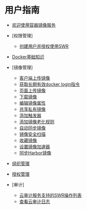 # 用户指南

-   [欢迎使用容器镜像服务](欢迎使用容器镜像服务.md)
-   [权限管理]
    -   [创建用户并授权使用SWR](创建用户并授权使用SWR.md)

-   [Docker基础知识](Docker基础知识.md)
-   [镜像管理]
    -   [客户端上传镜像](客户端上传镜像.md)
    -   [获取长期有效docker login指令](获取长期有效docker-login指令.md)
    -   [页面上传镜像](页面上传镜像.md)
    -   [下载镜像](下载镜像.md)
    -   [编辑镜像属性](编辑镜像属性.md)
    -   [共享私有镜像](共享私有镜像.md)
    -   [添加触发器](添加触发器.md)
    -   [添加镜像老化规则](添加镜像老化规则.md)
    -   [自动同步镜像](自动同步镜像.md)
    -   [镜像安全扫描](镜像安全扫描.md)
    -   [收藏镜像](收藏镜像.md)
    -   [设置镜像加速器](设置镜像加速器.md)
    -   [同步Harbor镜像](同步Harbor镜像.md)

-   [组织管理](组织管理.md)
-   [授权管理](授权管理.md)
-   [审计]
    -   [云审计服务支持的SWR操作列表](云审计服务支持的SWR操作列表.md)
    -   [查看云审计日志](查看云审计日志.md)


